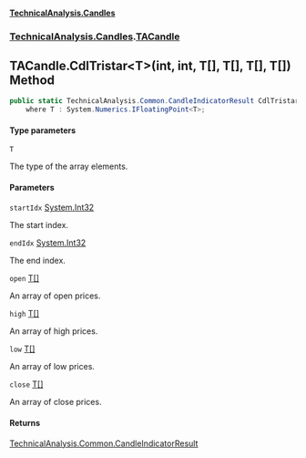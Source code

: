 #### [TechnicalAnalysis\.Candles](Atypical.TechnicalAnalysis.Candles.md 'Atypical\.TechnicalAnalysis\.Candles')
### [TechnicalAnalysis\.Candles](Atypical.TechnicalAnalysis.Candles.md#TechnicalAnalysis.Candles 'TechnicalAnalysis\.Candles').[TACandle](TACandle.md 'TechnicalAnalysis\.Candles\.TACandle')

## TACandle\.CdlTristar\<T\>\(int, int, T\[\], T\[\], T\[\], T\[\]\) Method

```csharp
public static TechnicalAnalysis.Common.CandleIndicatorResult CdlTristar<T>(int startIdx, int endIdx, T[] open, T[] high, T[] low, T[] close)
    where T : System.Numerics.IFloatingPoint<T>;
```
#### Type parameters

<a name='TechnicalAnalysis.Candles.TACandle.CdlTristar_T_(int,int,T[],T[],T[],T[]).T'></a>

`T`

The type of the array elements\.
#### Parameters

<a name='TechnicalAnalysis.Candles.TACandle.CdlTristar_T_(int,int,T[],T[],T[],T[]).startIdx'></a>

`startIdx` [System\.Int32](https://docs.microsoft.com/en-us/dotnet/api/System.Int32 'System\.Int32')

The start index\.

<a name='TechnicalAnalysis.Candles.TACandle.CdlTristar_T_(int,int,T[],T[],T[],T[]).endIdx'></a>

`endIdx` [System\.Int32](https://docs.microsoft.com/en-us/dotnet/api/System.Int32 'System\.Int32')

The end index\.

<a name='TechnicalAnalysis.Candles.TACandle.CdlTristar_T_(int,int,T[],T[],T[],T[]).open'></a>

`open` [T](TACandle.CdlTristar_T_(int,int,T[],T[],T[],T[]).md#TechnicalAnalysis.Candles.TACandle.CdlTristar_T_(int,int,T[],T[],T[],T[]).T 'TechnicalAnalysis\.Candles\.TACandle\.CdlTristar\<T\>\(int, int, T\[\], T\[\], T\[\], T\[\]\)\.T')[\[\]](https://docs.microsoft.com/en-us/dotnet/api/System.Array 'System\.Array')

An array of open prices\.

<a name='TechnicalAnalysis.Candles.TACandle.CdlTristar_T_(int,int,T[],T[],T[],T[]).high'></a>

`high` [T](TACandle.CdlTristar_T_(int,int,T[],T[],T[],T[]).md#TechnicalAnalysis.Candles.TACandle.CdlTristar_T_(int,int,T[],T[],T[],T[]).T 'TechnicalAnalysis\.Candles\.TACandle\.CdlTristar\<T\>\(int, int, T\[\], T\[\], T\[\], T\[\]\)\.T')[\[\]](https://docs.microsoft.com/en-us/dotnet/api/System.Array 'System\.Array')

An array of high prices\.

<a name='TechnicalAnalysis.Candles.TACandle.CdlTristar_T_(int,int,T[],T[],T[],T[]).low'></a>

`low` [T](TACandle.CdlTristar_T_(int,int,T[],T[],T[],T[]).md#TechnicalAnalysis.Candles.TACandle.CdlTristar_T_(int,int,T[],T[],T[],T[]).T 'TechnicalAnalysis\.Candles\.TACandle\.CdlTristar\<T\>\(int, int, T\[\], T\[\], T\[\], T\[\]\)\.T')[\[\]](https://docs.microsoft.com/en-us/dotnet/api/System.Array 'System\.Array')

An array of low prices\.

<a name='TechnicalAnalysis.Candles.TACandle.CdlTristar_T_(int,int,T[],T[],T[],T[]).close'></a>

`close` [T](TACandle.CdlTristar_T_(int,int,T[],T[],T[],T[]).md#TechnicalAnalysis.Candles.TACandle.CdlTristar_T_(int,int,T[],T[],T[],T[]).T 'TechnicalAnalysis\.Candles\.TACandle\.CdlTristar\<T\>\(int, int, T\[\], T\[\], T\[\], T\[\]\)\.T')[\[\]](https://docs.microsoft.com/en-us/dotnet/api/System.Array 'System\.Array')

An array of close prices\.

#### Returns
[TechnicalAnalysis\.Common\.CandleIndicatorResult](https://docs.microsoft.com/en-us/dotnet/api/TechnicalAnalysis.Common.CandleIndicatorResult 'TechnicalAnalysis\.Common\.CandleIndicatorResult')